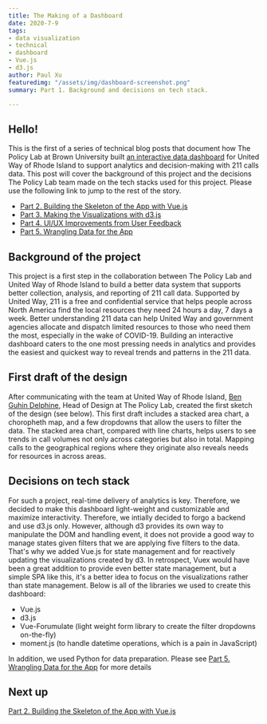 ```yaml
---
title: The Making of a Dashboard
date: 2020-7-9
tags:
- data visualization
- technical
- dashboard
- Vue.js
- d3.js
author: Paul Xu
featuredimg: "/assets/img/dashboard-screenshot.png"
summary: Part 1. Background and decisions on tech stack.

---
```

## Hello!

This is the first of a series of technical blog posts that document how The Policy Lab at Brown University built [an interactive
data dashboard](https://thepolicylab.github.io/UW-211) for United Way of Rhode Island to support analytics and decision-making
with 211 calls data. This post will cover the background of this project and the decisions The Policy Lab team made on the tech stacks
used for this project. Please use the following link to jump to the rest of the story.

* [Part 2. Building the Skeleton of the App with Vue.js](#)
* [Part 3. Making the Visualizations with d3.js](#)
* [Part 4. UI/UX Improvements from User Feedback](#)
* [Part 5. Wrangling Data for the App](#)

## Background of the project

This project is a first step in the collaboration between The Policy Lab and United Way of Rhode Island to build a better data system
that supports better collection, analysis, and reporting of 211 call data. Supported by United Way, 211 is a free and confidential service that helps people across North America find the local resources they need 24 hours a day, 7 days a week. Better understanding 211 data can help United Way and government agencies allocate and dispatch limited resources to those who need them the most, especially in the wake of COVID-19. Building an interactive dashboard caters to the one most pressing needs in analytics and provides the easiest and quickest way to reveal trends and patterns in the 211 data.

## First draft of the design

After communicating with the team at United Way of Rhode Island, [Ben Guhin Delphine](https://thepolicylab.brown.edu/team/ben-guhin-delphine/),
Head of Design at The Policy Lab, created the first sketch of the design (see below). This first draft includes a stacked area chart, a choropheth map, and a few dropdowns that allow the users to filter the data. The stacked area chart, compared with line charts, helps users to see trends in call volumes not only across categories but also in total. Mapping calls to the geographical regions where they originate also reveals needs for resources in across areas.

## Decisions on tech stack

For such a project, real-time delivery of analytics is key. Therefore, we decided to make this dashboard light-weight and customizable and maximize interactivity. Therefore, we intially decided to forgo a backend and use d3.js only. However, although d3 provides its own way to manipulate the DOM and handling event, it does not provide a good way to manage states given filters that we are applying five filters to the data. That's why we added Vue.js for state management and for reactively updating the visualizations created by d3. In retrospect, Vuex would have been a great addition to provide even better state management, but a simple SPA like this, it's a better idea to focus on the visualizations rather than state management. Below is all of the libraries we used to create this dashboard:

* Vue.js
* d3.js
* Vue-Forumulate (light weight form library to create the filter dropdowns on-the-fly)
* moment.js (to handle datetime operations, which is a pain in JavaScript)

In addition, we used Python for data preparation. Please see [Part 5. Wrangling Data for the App](#) for more details

## Next up

[Part 2. Building the Skeleton of the App with Vue.js](#)